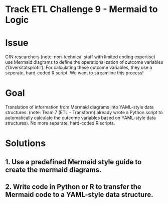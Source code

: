 Track ETL Challenge 9 - Mermaid to Logic
================

# Issue
CfN researchers (note: non-technical staff with limited coding expertise) use Mermaid diagrams to define the operationalization of outcome variables (‘Diversitätsprofil’). For calculating these outcome variables, they use a seperate, hard-coded R script. We want to streamline this process! 

# Goal
Translation of information from Mermaid diagrams into YAML-style data structures. (note: Team 7 (ETL - Transform) already wrote a Python script to automatically calculate the outcome variables based on YAML-style data structures). No more separate, hard-coded R scripts. 

# Solutions 
## 1. Use a predefined Mermaid style guide to create the mermaid diagrams.
## 2. Write code in Python or R to transfer the Mermaid code to a YAML-style data structure.
